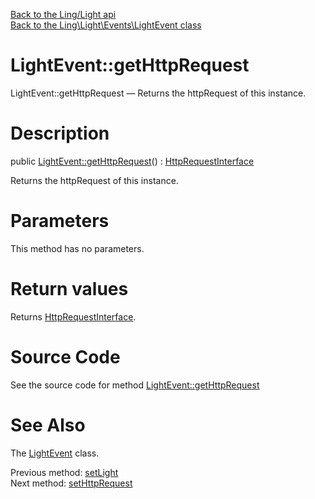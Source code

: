 [Back to the Ling/Light api](https://github.com/lingtalfi/Light/blob/master/doc/api/Ling/Light.md)<br>
[Back to the Ling\Light\Events\LightEvent class](https://github.com/lingtalfi/Light/blob/master/doc/api/Ling/Light/Events/LightEvent.md)


LightEvent::getHttpRequest
================



LightEvent::getHttpRequest — Returns the httpRequest of this instance.




Description
================


public [LightEvent::getHttpRequest](https://github.com/lingtalfi/Light/blob/master/doc/api/Ling/Light/Events/LightEvent/getHttpRequest.md)() : [HttpRequestInterface](https://github.com/lingtalfi/Light/blob/master/doc/api/Ling/Light/Http/HttpRequestInterface.md)




Returns the httpRequest of this instance.




Parameters
================

This method has no parameters.


Return values
================

Returns [HttpRequestInterface](https://github.com/lingtalfi/Light/blob/master/doc/api/Ling/Light/Http/HttpRequestInterface.md).








Source Code
===========
See the source code for method [LightEvent::getHttpRequest](https://github.com/lingtalfi/Light/blob/master/Events/LightEvent.php#L115-L118)


See Also
================

The [LightEvent](https://github.com/lingtalfi/Light/blob/master/doc/api/Ling/Light/Events/LightEvent.md) class.

Previous method: [setLight](https://github.com/lingtalfi/Light/blob/master/doc/api/Ling/Light/Events/LightEvent/setLight.md)<br>Next method: [setHttpRequest](https://github.com/lingtalfi/Light/blob/master/doc/api/Ling/Light/Events/LightEvent/setHttpRequest.md)<br>

